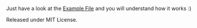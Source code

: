Just have a look at the [Example File](https://hasinhayder.github.io/javascript-text-expander/) and you will understand how it works :)

Released under MIT License. 